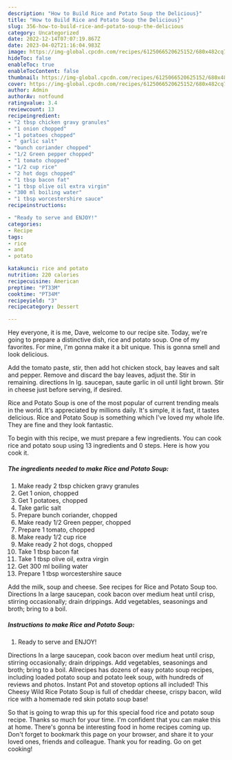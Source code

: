 ```yaml
---
description: "How to Build Rice and Potato Soup the Delicious}"
title: "How to Build Rice and Potato Soup the Delicious}"
slug: 356-how-to-build-rice-and-potato-soup-the-delicious
category: Uncategorized
date: 2022-12-14T07:07:19.867Z
date: 2023-04-02T21:16:04.983Z
image: https://img-global.cpcdn.com/recipes/6125066520625152/680x482cq70/rice-and-potato-soup-recipe-main-photo.jpg
hideToc: false
enableToc: true
enableTocContent: false
thumbnail: https://img-global.cpcdn.com/recipes/6125066520625152/680x482cq70/rice-and-potato-soup-recipe-main-photo.jpg
cover: https://img-global.cpcdn.com/recipes/6125066520625152/680x482cq70/rice-and-potato-soup-recipe-main-photo.jpg
author: Admin
authorAv: notfound
ratingvalue: 3.4
reviewcount: 13
recipeingredient:
- "2 tbsp chicken gravy granules"
- "1 onion chopped"
- "1 potatoes chopped"
- " garlic salt"
- "bunch coriander chopped"
- "1/2 Green pepper chopped"
- "1 tomato chopped"
- "1/2 cup rice"
- "2 hot dogs chopped"
- "1 tbsp bacon fat"
- "1 tbsp olive oil extra virgin"
- "300 ml boiling water"
- "1 tbsp worcestershire sauce"
recipeinstructions:

- "Ready to serve and ENJOY!"
categories:
- Recipe
tags:
- rice
- and
- potato

katakunci: rice and potato 
nutrition: 220 calories
recipecuisine: American
preptime: "PT33M"
cooktime: "PT34M"
recipeyield: "3"
recipecategory: Dessert

---
```



Hey everyone, it is me, Dave, welcome to our recipe site. Today, we're going to prepare a distinctive dish, rice and potato soup. One of my favorites. For mine, I'm gonna make it a bit unique. This is gonna smell and look delicious.

Add the tomato paste, stir, then add hot chicken stock, bay leaves and salt and pepper. Remove and discard the bay leaves, adjust the. Stir in remaining. directions In lg. saucepan, saute garlic in oil until light brown. Stir in cheese just before serving, if desired.

Rice and Potato Soup is one of the most popular of current trending meals in the world. It's appreciated by millions daily. It's simple, it is fast, it tastes delicious. Rice and Potato Soup is something which I've loved my whole life. They are fine and they look fantastic.


To begin with this recipe, we must prepare a few ingredients. You can cook rice and potato soup using 13 ingredients and 0 steps. Here is how you cook it.

<!--inarticleads1-->

##### The ingredients needed to make Rice and Potato Soup:

1. Make ready 2 tbsp chicken gravy granules
1. Get 1 onion, chopped
1. Get 1 potatoes, chopped
1. Take  garlic salt
1. Prepare bunch coriander, chopped
1. Make ready 1/2 Green pepper, chopped
1. Prepare 1 tomato, chopped
1. Make ready 1/2 cup rice
1. Make ready 2 hot dogs, chopped
1. Take 1 tbsp bacon fat
1. Take 1 tbsp olive oil, extra virgin
1. Get 300 ml boiling water
1. Prepare 1 tbsp worcestershire sauce


Add the milk, soup and cheese. See recipes for Rice and Potato Soup too. Directions In a large saucepan, cook bacon over medium heat until crisp, stirring occasionally; drain drippings. Add vegetables, seasonings and broth; bring to a boil. 

<!--inarticleads2-->

##### Instructions to make Rice and Potato Soup:


1. Ready to serve and ENJOY!

Directions In a large saucepan, cook bacon over medium heat until crisp, stirring occasionally; drain drippings. Add vegetables, seasonings and broth; bring to a boil. Allrecipes has dozens of easy potato soup recipes, including loaded potato soup and potato leek soup, with hundreds of reviews and photos. Instant Pot and stovetop options all included! This Cheesy Wild Rice Potato Soup is full of cheddar cheese, crispy bacon, wild rice with a homemade red skin potato soup base! 

So that is going to wrap this up for this special food rice and potato soup recipe. Thanks so much for your time. I'm confident that you can make this at home. There's gonna be interesting food in home recipes coming up. Don't forget to bookmark this page on your browser, and share it to your loved ones, friends and colleague. Thank you for reading. Go on get cooking!
